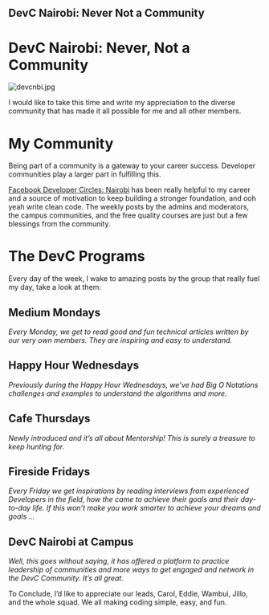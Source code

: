 ## DevC Nairobi: Never Not a Community

<span class="s"></span>

# DevC Nairobi: Never, Not a Community



![devcnbi.jpg](https://cdn.hashnode.com/res/hashnode/image/upload/v1608274396139/8M05Oho_s.jpeg)

I would like to take this time and write my appreciation to the diverse community that has made it all possible for me and all other members.

# My Community

Being part of a community is a gateway to your career success. Developer communities play a larger part in fulfilling this.

[Facebook Developer Circles: Nairobi](https://www.facebook.com/groups/DevCNairobi) has been really helpful to my career and a source of motivation to keep building a stronger foundation, and ooh yeah write clean code. The weekly posts by the admins and moderators, the campus communities, and the free quality courses are just but a few blessings from the community.

# The DevC Programs

Every day of the week, I wake to amazing posts by the group that really fuel my day, take a look at them:

## Medium Mondays

_Every Monday, we get to read good and fun technical articles written by our very own members. They are inspiring and easy to understand._

## Happy Hour Wednesdays

_Previously during the Happy Hour Wednesdays, we’ve had Big O Notations challenges and examples to understand the algorithms and more._

## Cafe Thursdays

_Newly introduced and it’s all about Mentorship! This is surely a treasure to keep hunting for._

## Fireside Fridays

_Every Friday we get inspirations by reading interviews from experienced Developers in the field, how the came to achieve their goals and their day-to-day life. If this won’t make you work smarter to achieve your dreams and goals …_

## DevC Nairobi at Campus

_Well, this goes without saying, it has offered a platform to practice leadership of communities and more ways to get engaged and network in the DevC Community. It’s all great._

To Conclude, I’d like to appreciate our leads, Carol, Eddie, Wambui, Jillo, and the whole squad. We all making coding simple, easy, and fun.
